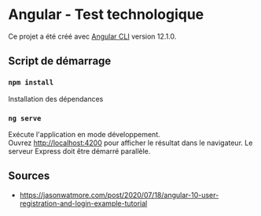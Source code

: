 # Angular - Test technologique

Ce projet a été créé avec [Angular CLI](https://github.com/angular/angular-cli) version 12.1.0.

## Script de démarrage

### `npm install`
Installation des dépendances

### `ng serve`

Exécute l'application en mode développement.\
Ouvrez [http://localhost:4200](http://localhost:4200) pour afficher le résultat dans le navigateur.
Le serveur Express doit être démarré parallèle.

## Sources
- https://jasonwatmore.com/post/2020/07/18/angular-10-user-registration-and-login-example-tutorial
